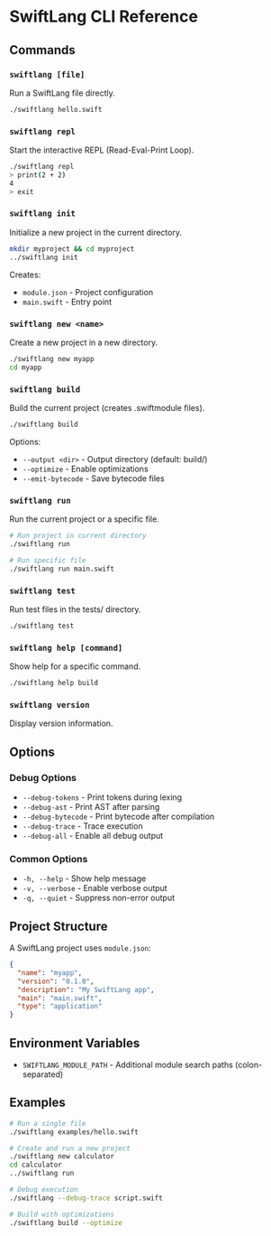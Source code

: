 # SwiftLang CLI Reference

## Commands

### `swiftlang [file]`
Run a SwiftLang file directly.

```bash
./swiftlang hello.swift
```

### `swiftlang repl`
Start the interactive REPL (Read-Eval-Print Loop).

```bash
./swiftlang repl
> print(2 + 2)
4
> exit
```

### `swiftlang init`
Initialize a new project in the current directory.

```bash
mkdir myproject && cd myproject
../swiftlang init
```

Creates:
- `module.json` - Project configuration
- `main.swift` - Entry point

### `swiftlang new <name>`
Create a new project in a new directory.

```bash
./swiftlang new myapp
cd myapp
```

### `swiftlang build`
Build the current project (creates .swiftmodule files).

```bash
./swiftlang build
```

Options:
- `--output <dir>` - Output directory (default: build/)
- `--optimize` - Enable optimizations
- `--emit-bytecode` - Save bytecode files

### `swiftlang run`
Run the current project or a specific file.

```bash
# Run project in current directory
./swiftlang run

# Run specific file
./swiftlang run main.swift
```

### `swiftlang test`
Run test files in the tests/ directory.

```bash
./swiftlang test
```

### `swiftlang help [command]`
Show help for a specific command.

```bash
./swiftlang help build
```

### `swiftlang version`
Display version information.

## Options

### Debug Options
- `--debug-tokens` - Print tokens during lexing
- `--debug-ast` - Print AST after parsing
- `--debug-bytecode` - Print bytecode after compilation
- `--debug-trace` - Trace execution
- `--debug-all` - Enable all debug output

### Common Options
- `-h, --help` - Show help message
- `-v, --verbose` - Enable verbose output
- `-q, --quiet` - Suppress non-error output

## Project Structure

A SwiftLang project uses `module.json`:

```json
{
  "name": "myapp",
  "version": "0.1.0",
  "description": "My SwiftLang app",
  "main": "main.swift",
  "type": "application"
}
```

## Environment Variables

- `SWIFTLANG_MODULE_PATH` - Additional module search paths (colon-separated)

## Examples

```bash
# Run a single file
./swiftlang examples/hello.swift

# Create and run a new project
./swiftlang new calculator
cd calculator
../swiftlang run

# Debug execution
./swiftlang --debug-trace script.swift

# Build with optimizations
./swiftlang build --optimize
```